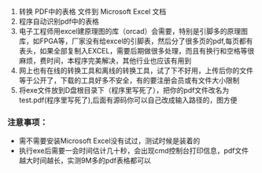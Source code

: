 1. 转换 PDF中的表格 文件到 Microsoft Excel 文档
2. 程序自动识别pdf中的表格
3. 电子工程师用excel建原理图的库（orcad）会需要，特别是引脚多的原理图库，如FPGA等，厂家没有给excel的引脚表，然后分了很多页的pdf,每页都有表头，如果全部复制入EXCEL，需要后期做很多处理，而且有换行和空格等很麻烦，费时间，本程序完美解决，其他行业也应该有用到
4. 网上也有在线的转换工具和离线的转换工具，试了下不好用，上传后你的文件等于公开了，下载的工具好多不安全，有的要注册会员或有文件大小限制
5. 将exe文件放到D盘根目录下（程序里写死了），把你的pdf文件改名为test.pdf(程序里写死了),后面有源码你可以自己改成输入路径的，图方便

### 注意事项：
* 需不需要安装Microsoft Excel没有试过，测试时候是装着的
* 执行exe后需要一会时间估计几十秒，会出现cmd控制台打印信息，pdf文件越大时间越长，实测9M多的pdf表格都可以

